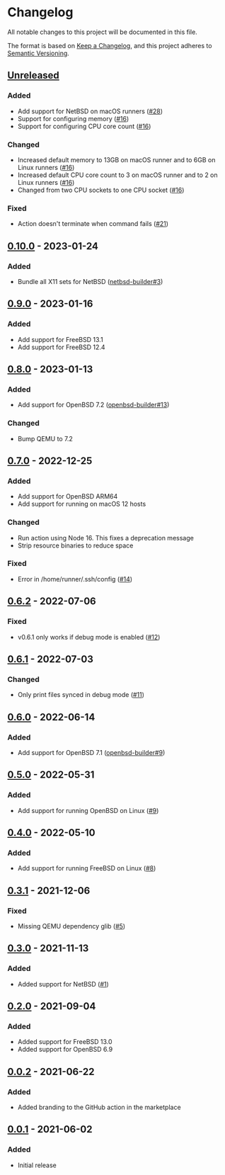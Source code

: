 # Changelog
All notable changes to this project will be documented in this file.

The format is based on [Keep a Changelog](https://keepachangelog.com/en/1.0.0/),
and this project adheres to [Semantic Versioning](https://semver.org/spec/v2.0.0.html).

## [Unreleased]
### Added
- Add support for NetBSD on macOS runners ([#28](https://github.com/cross-platform-actions/action/issues/28))
- Support for configuring memory ([#16](https://github.com/cross-platform-actions/action/issues/16))
- Support for configuring CPU core count ([#16](https://github.com/cross-platform-actions/action/issues/17))

### Changed
- Increased default memory to 13GB on macOS runner and to 6GB on Linux runners ([#16](https://github.com/cross-platform-actions/action/issues/16))
- Increased default CPU core count to 3 on macOS runner and to 2 on Linux runners ([#16](https://github.com/cross-platform-actions/action/issues/17))
- Changed from two CPU sockets to one CPU socket ([#16](https://github.com/cross-platform-actions/action/issues/17))

### Fixed
- Action doesn't terminate when command fails ([#21](https://github.com/cross-platform-actions/action/issues/21))

## [0.10.0] - 2023-01-24
### Added
- Bundle all X11 sets for NetBSD ([netbsd-builder#3](https://github.com/cross-platform-actions/netbsd-builder/issues/3))

## [0.9.0] - 2023-01-16
### Added
- Add support for FreeBSD 13.1
- Add support for FreeBSD 12.4

## [0.8.0] - 2023-01-13
### Added
- Add support for OpenBSD 7.2 ([openbsd-builder#13](https://github.com/cross-platform-actions/openbsd-builder/issues/13))

### Changed
- Bump QEMU to 7.2

## [0.7.0] - 2022-12-25
### Added
- Add support for OpenBSD ARM64
- Add support for running on macOS 12 hosts

### Changed
- Run action using Node 16. This fixes a deprecation message
- Strip resource binaries to reduce space

### Fixed
- Error in /home/runner/.ssh/config ([#14](https://github.com/cross-platform-actions/action/issues/14))

## [0.6.2] - 2022-07-06
### Fixed
- v0.6.1 only works if debug mode is enabled ([#12](https://github.com/cross-platform-actions/action/issues/12))

## [0.6.1] - 2022-07-03
### Changed
- Only print files synced in debug mode ([#11](https://github.com/cross-platform-actions/action/issues/11))

## [0.6.0] - 2022-06-14
### Added
- Add support for OpenBSD 7.1 ([openbsd-builder#9](https://github.com/cross-platform-actions/openbsd-builder/pull/9))

## [0.5.0] - 2022-05-31
### Added
- Add support for running OpenBSD on Linux ([#9](https://github.com/cross-platform-actions/action/issues/9))

## [0.4.0] - 2022-05-10
### Added
- Add support for running FreeBSD on Linux ([#8](https://github.com/cross-platform-actions/action/issues/8))

## [0.3.1] - 2021-12-06
### Fixed
- Missing QEMU dependency glib ([#5](https://github.com/cross-platform-actions/action/issues/5))

## [0.3.0] - 2021-11-13
### Added
- Added support for NetBSD ([#1](https://github.com/cross-platform-actions/action/issues/1))

## [0.2.0] - 2021-09-04
### Added
- Added support for FreeBSD 13.0
- Added support for OpenBSD 6.9

## [0.0.2] - 2021-06-22
### Added
- Added branding to the GitHub action in the marketplace

## [0.0.1] - 2021-06-02
### Added
- Initial release

[Unreleased]: https://github.com/olivierlacan/keep-a-changelog/compare/v0.10.0...HEAD

[0.10.0]: https://github.com/cross-platform-actions/action/compare/v0.9.0...v0.10.0
[0.9.0]: https://github.com/cross-platform-actions/action/compare/v0.8.0...v0.9.0
[0.8.0]: https://github.com/cross-platform-actions/action/compare/v0.7.0...v0.8.0
[0.7.0]: https://github.com/cross-platform-actions/action/compare/v0.6.0...v0.7.0
[0.6.2]: https://github.com/cross-platform-actions/action/compare/v0.6.1...v0.6.2
[0.6.1]: https://github.com/cross-platform-actions/action/compare/v0.6.0...v0.6.1
[0.6.0]: https://github.com/cross-platform-actions/action/compare/v0.5.0...v0.6.0
[0.5.0]: https://github.com/cross-platform-actions/action/compare/v0.4.0...v0.5.0
[0.4.0]: https://github.com/cross-platform-actions/action/compare/v0.3.1...v0.4.0
[0.3.1]: https://github.com/cross-platform-actions/action/compare/v0.3.0...v0.3.1
[0.3.0]: https://github.com/cross-platform-actions/action/compare/v0.2.0...v0.3.0
[0.2.0]: https://github.com/cross-platform-actions/action/compare/v0.0.2...v0.2.0
[0.0.2]: https://github.com/cross-platform-actions/action/compare/v0.0.1...v0.0.2
[0.0.1]: https://github.com/cross-platform-actions/action/releases/tag/v0.0.1
